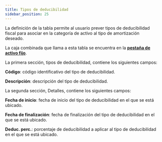 ```yaml
---
title: Tipos de deducibilidad
sidebar_position: 25
---
```


La definición de la tabla permite al usuario prever tipos de deducibilidad fiscal para asociar en la categoría de activo al tipo de amortización deseado.

La caja combinada que llama a esta tabla se encuentra en la [**pestaña de activo fijo**](/docs/finance-area/fixed-assets/fixed-assets-management/detail/).

La primera sección, tipos de deducibilidad, contiene los siguientes campos:

**Código**: código identificativo del tipo de deducibilidad.

**Descripción**: descripción del tipo de deducibilidad.

La segunda sección, Detalles, contiene los siguientes campos:

**Fecha de inicio**: fecha de inicio del tipo de deducibilidad en el que se está ubicado.

**Fecha de finalización**: fecha de finalización del tipo de deducibilidad en el que se está ubicado.

**Deduc. perc.**: porcentaje de deducibilidad a aplicar al tipo de deducibilidad en el que se está ubicado.